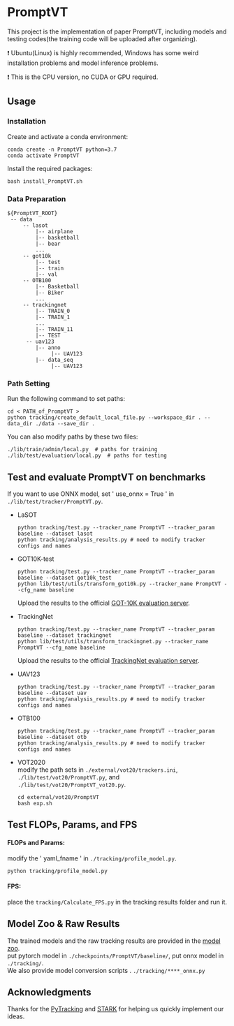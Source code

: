 # PromptVT
This project is the implementation of paper PromptVT, including models and testing codes(the training code will be uploaded after organizing).

:exclamation: Ubuntu(Linux) is highly recommended, Windows has some weird installation problems and model inference problems.

:exclamation: This is the CPU version, no CUDA or GPU required.

## Usage
### Installation
Create and activate a conda environment:
```
conda create -n PromptVT python=3.7
conda activate PromptVT
```
Install the required packages:
```
bash install_PromptVT.sh
```

### Data Preparation
```
${PromptVT_ROOT}
 -- data
     -- lasot
         |-- airplane
         |-- basketball
         |-- bear
         ...
     -- got10k
         |-- test
         |-- train
         |-- val
     -- OTB100
         |-- Basketball
         |-- Biker
         ...
     -- trackingnet
         |-- TRAIN_0
         |-- TRAIN_1
         ...
         |-- TRAIN_11
         |-- TEST
      -- uav123
         |-- anno
              |-- UAV123
         |-- data_seq
              |-- UAV123
```
### Path Setting
Run the following command to set paths:
```
cd < PATH_of_PromptVT >
python tracking/create_default_local_file.py --workspace_dir . --data_dir ./data --save_dir .
```
You can also modify paths by these two files:
```
./lib/train/admin/local.py  # paths for training
./lib/test/evaluation/local.py  # paths for testing
```
## Test and evaluate PromptVT on benchmarks
If you want to use ONNX model, set ' use_onnx = True ' in `./lib/test/tracker/PromptVT.py`.

* LaSOT
  ```
  python tracking/test.py --tracker_name PromptVT --tracker_param baseline --dataset lasot
  python tracking/analysis_results.py # need to modify tracker configs and names
  ```
* GOT10K-test
  ```
  python tracking/test.py --tracker_name PromptVT --tracker_param baseline --dataset got10k_test
  python lib/test/utils/transform_got10k.py --tracker_name PromptVT --cfg_name baseline
  ```
  Upload the results to the official [GOT-10K evaluation server](http://got-10k.aitestunion.com/).
  
* TrackingNet
  ```
  python tracking/test.py --tracker_name PromptVT --tracker_param baseline --dataset trackingnet
  python lib/test/utils/transform_trackingnet.py --tracker_name PromptVT --cfg_name baseline
  ```
  Upload the results to the official [TrackingNet evaluation server](https://eval.ai/web/challenges/challenge-page/1805/overview).
  
* UAV123
  ```
  python tracking/test.py --tracker_name PromptVT --tracker_param baseline --dataset uav
  python tracking/analysis_results.py # need to modify tracker configs and names
  ```
* OTB100
  ```
  python tracking/test.py --tracker_name PromptVT --tracker_param baseline --dataset otb
  python tracking/analysis_results.py # need to modify tracker configs and names
  ```
* VOT2020  
  modify the path sets in `./external/vot20/trackers.ini`, `./lib/test/vot20/PromptVT.py`, and `./lib/test/vot20/PromptVT_vot20.py`.
 
   ```
  cd external/vot20/PromptVT
  bash exp.sh
    ```
  
## Test FLOPs, Params, and FPS
  ####  FLOPs and Params:
  modify the ' yaml_fname ' in `./tracking/profile_model.py`.
   ```
  python tracking/profile_model.py
  ```
   ####  FPS:
  place the `tracking/Calculate_FPS.py` in the tracking results folder and run it.
  
##  Model Zoo & Raw Results
The trained models and the raw tracking results are provided in the [model zoo](https://drive.google.com/file/d/1wfioy0wnoMkvvcGauckCjasilKZhI2a8/view?usp=sharing).<br />
put pytorch model in  `./checkpoints/PromptVT/baseline/`, put onnx model in `./tracking/`.<br />
We also provide model conversion scripts . `./tracking/****_onnx.py`
 

## Acknowledgments
Thanks for the [PyTracking](https://github.com/visionml/pytracking) and [STARK](https://github.com/researchmm/Stark) for helping us quickly implement our ideas.



  

